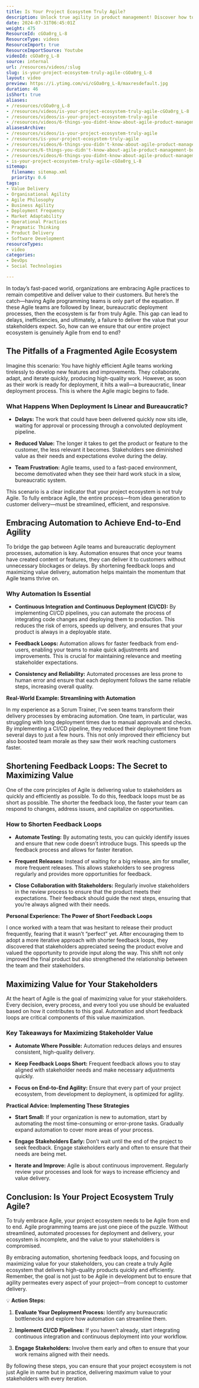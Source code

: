 ```yaml
---
title: Is Your Project Ecosystem Truly Agile?
description: Unlock true agility in product management! Discover how to break down silos, embrace automation, and maximise stakeholder value in this insightful video.
date: 2024-07-31T06:45:01Z
weight: 475
ResourceId: cGOa0rg_L-8
ResourceType: videos
ResourceImport: true
ResourceImportSource: Youtube
videoId: cGOa0rg_L-8
source: internal
url: /resources/videos/:slug
slug: is-your-project-ecosystem-truly-agile-cGOa0rg_L-8
layout: video
preview: https://i.ytimg.com/vi/cGOa0rg_L-8/maxresdefault.jpg
duration: 46
isShort: true
aliases:
- /resources/cGOa0rg_L-8
- /resources/videos/is-your-project-ecosystem-truly-agile-cGOa0rg_L-8
- /resources/videos/is-your-project-ecosystem-truly-agile
- /resources/videos/6-things-you-didnt-know-about-agile-product-management-but-really-should-part-6
aliasesArchive:
- /resources/videos/is-your-project-ecosystem-truly-agile
- /resources/is-your-project-ecosystem-truly-agile
- /resources/videos/6-things-you-didn't-know-about-agile-product-management-but-really-should-part-6
- /resources/6-things-you-didn't-know-about-agile-product-management-but-really-should-part-6
- /resources/videos/6-things-you-didnt-know-about-agile-product-management-but-really-should-part-6
- is-your-project-ecosystem-truly-agile-cGOa0rg_L-8
sitemap:
  filename: sitemap.xml
  priority: 0.6
tags:
- Value Delivery
- Organisational Agility
- Agile Philosophy
- Business Agility
- Deployment Frequency
- Market Adaptability
- Operational Practices
- Pragmatic Thinking
- Product Delivery
- Software Development
resourceTypes:
- video
categories:
- DevOps
- Social Technologies

---
```

In today’s fast-paced world, organizations are embracing Agile practices to remain competitive and deliver value to their customers. But here’s the catch—having Agile programming teams is only part of the equation. If these Agile teams are followed by linear, bureaucratic deployment processes, then the ecosystem is far from truly Agile. This gap can lead to delays, inefficiencies, and ultimately, a failure to deliver the value that your stakeholders expect. So, how can we ensure that our entire project ecosystem is genuinely Agile from end to end?

## **The Pitfalls of a Fragmented Agile Ecosystem**

Imagine this scenario: You have highly efficient Agile teams working tirelessly to develop new features and improvements. They collaborate, adapt, and iterate quickly, producing high-quality work. However, as soon as their work is ready for deployment, it hits a wall—a bureaucratic, linear deployment process. This is where the Agile magic begins to fade.

### **What Happens When Deployment Is Linear and Bureaucratic?**

- **Delays:** The work that could have been delivered quickly now sits idle, waiting for approval or processing through a convoluted deployment pipeline.

- **Reduced Value:** The longer it takes to get the product or feature to the customer, the less relevant it becomes. Stakeholders see diminished value as their needs and expectations evolve during the delay.

- **Team Frustration:** Agile teams, used to a fast-paced environment, become demotivated when they see their hard work stuck in a slow, bureaucratic system.

This scenario is a clear indicator that your project ecosystem is not truly Agile. To fully embrace Agile, the entire process—from idea generation to customer delivery—must be streamlined, efficient, and responsive.

## **Embracing Automation to Achieve End-to-End Agility**

To bridge the gap between Agile teams and bureaucratic deployment processes, automation is key. Automation ensures that once your teams have created content or features, they can deliver it to customers without unnecessary blockages or delays. By shortening feedback loops and maximizing value delivery, automation helps maintain the momentum that Agile teams thrive on.

### **Why Automation Is Essential**

- **Continuous Integration and Continuous Deployment (CI/CD):** By implementing CI/CD pipelines, you can automate the process of integrating code changes and deploying them to production. This reduces the risk of errors, speeds up delivery, and ensures that your product is always in a deployable state.

- **Feedback Loops:** Automation allows for faster feedback from end-users, enabling your teams to make quick adjustments and improvements. This is crucial for maintaining relevance and meeting stakeholder expectations.

- **Consistency and Reliability:** Automated processes are less prone to human error and ensure that each deployment follows the same reliable steps, increasing overall quality.

**Real-World Example: Streamlining with Automation**

In my experience as a Scrum Trainer, I’ve seen teams transform their delivery processes by embracing automation. One team, in particular, was struggling with long deployment times due to manual approvals and checks. By implementing a CI/CD pipeline, they reduced their deployment time from several days to just a few hours. This not only improved their efficiency but also boosted team morale as they saw their work reaching customers faster.

## **Shortening Feedback Loops: The Secret to Maximizing Value**

One of the core principles of Agile is delivering value to stakeholders as quickly and efficiently as possible. To do this, feedback loops must be as short as possible. The shorter the feedback loop, the faster your team can respond to changes, address issues, and capitalize on opportunities.

### **How to Shorten Feedback Loops**

- **Automate Testing:** By automating tests, you can quickly identify issues and ensure that new code doesn’t introduce bugs. This speeds up the feedback process and allows for faster iteration.

- **Frequent Releases:** Instead of waiting for a big release, aim for smaller, more frequent releases. This allows stakeholders to see progress regularly and provides more opportunities for feedback.

- **Close Collaboration with Stakeholders:** Regularly involve stakeholders in the review process to ensure that the product meets their expectations. Their feedback should guide the next steps, ensuring that you’re always aligned with their needs.

**Personal Experience: The Power of Short Feedback Loops**

I once worked with a team that was hesitant to release their product frequently, fearing that it wasn’t “perfect” yet. After encouraging them to adopt a more iterative approach with shorter feedback loops, they discovered that stakeholders appreciated seeing the product evolve and valued the opportunity to provide input along the way. This shift not only improved the final product but also strengthened the relationship between the team and their stakeholders.

## **Maximizing Value for Your Stakeholders**

At the heart of Agile is the goal of maximizing value for your stakeholders. Every decision, every process, and every tool you use should be evaluated based on how it contributes to this goal. Automation and short feedback loops are critical components of this value maximization.

### **Key Takeaways for Maximizing Stakeholder Value**

- **Automate Where Possible:** Automation reduces delays and ensures consistent, high-quality delivery.

- **Keep Feedback Loops Short:** Frequent feedback allows you to stay aligned with stakeholder needs and make necessary adjustments quickly.

- **Focus on End-to-End Agility:** Ensure that every part of your project ecosystem, from development to deployment, is optimized for agility.

**Practical Advice: Implementing These Strategies**

- **Start Small:** If your organization is new to automation, start by automating the most time-consuming or error-prone tasks. Gradually expand automation to cover more areas of your process.

- **Engage Stakeholders Early:** Don’t wait until the end of the project to seek feedback. Engage stakeholders early and often to ensure that their needs are being met.

- **Iterate and Improve:** Agile is about continuous improvement. Regularly review your processes and look for ways to increase efficiency and value delivery.

## **Conclusion: Is Your Project Ecosystem Truly Agile?**

To truly embrace Agile, your project ecosystem needs to be Agile from end to end. Agile programming teams are just one piece of the puzzle. Without streamlined, automated processes for deployment and delivery, your ecosystem is incomplete, and the value to your stakeholders is compromised.

By embracing automation, shortening feedback loops, and focusing on maximizing value for your stakeholders, you can create a truly Agile ecosystem that delivers high-quality products quickly and efficiently. Remember, the goal is not just to be Agile in development but to ensure that agility permeates every aspect of your project—from concept to customer delivery.

💡 **Action Steps:**

1. **Evaluate Your Deployment Process:** Identify any bureaucratic bottlenecks and explore how automation can streamline them.

3. **Implement CI/CD Pipelines:** If you haven’t already, start integrating continuous integration and continuous deployment into your workflow.

5. **Engage Stakeholders:** Involve them early and often to ensure that your work remains aligned with their needs.

By following these steps, you can ensure that your project ecosystem is not just Agile in name but in practice, delivering maximum value to your stakeholders with every iteration.
